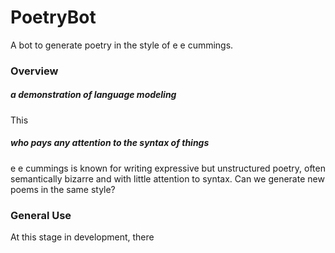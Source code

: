 # PoetryBot
A bot to generate poetry in the style of e e cummings.

### Overview
##### a demonstration of language modeling
This 
##### who pays any attention to the syntax of things
e e cummings is known for writing expressive but unstructured poetry, often semantically bizarre and with little attention to syntax. Can we generate new poems in the same style?

### General Use
At this stage in development, there
